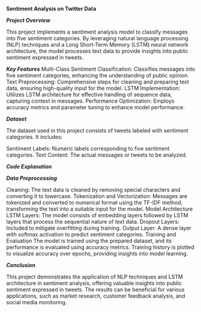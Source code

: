 **Sentiment Analysis on Twitter Data**

***Project Overview***

This project implements a sentiment analysis model to classify messages into five sentiment categories. By leveraging natural language processing (NLP) techniques and a Long Short-Term Memory (LSTM) neural network architecture, the model processes text data to provide insights into public sentiment expressed in tweets.

***Key Features***
Multi-Class Sentiment Classification: Classifies messages into five sentiment categories, enhancing the understanding of public opinion.
Text Preprocessing: Comprehensive steps for cleaning and preparing text data, ensuring high-quality input for the model.
LSTM Implementation: Utilizes LSTM architecture for effective handling of sequence data, capturing context in messages.
Performance Optimization: Employs accuracy metrics and parameter tuning to enhance model performance.

***Dataset***

The dataset used in this project consists of tweets labeled with sentiment categories. It includes:

Sentiment Labels: Numeric labels corresponding to five sentiment categories.
Text Content: The actual messages or tweets to be analyzed.

***Code Explanation***

***Data Preprocessing***

Cleaning: The text data is cleaned by removing special characters and converting it to lowercase.
Tokenization and Vectorization: Messages are tokenized and converted to numerical format using the TF-IDF method, transforming the text into a suitable input for the model.
Model Architecture
LSTM Layers: The model consists of embedding layers followed by LSTM layers that process the sequential nature of text data.
Dropout Layers: Included to mitigate overfitting during training.
Output Layer: A dense layer with softmax activation to predict sentiment categories.
Training and Evaluation
The model is trained using the prepared dataset, and its performance is evaluated using accuracy metrics.
Training history is plotted to visualize accuracy over epochs, providing insights into model learning.

***Conclusion***

This project demonstrates the application of NLP techniques and LSTM architecture in sentiment analysis, offering valuable insights into public sentiment expressed in tweets. The results can be beneficial for various applications, such as market research, customer feedback analysis, and social media monitoring.
